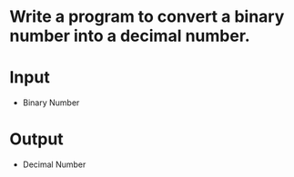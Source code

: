 # Write a program to convert a binary number into a decimal number.

# Input

- Binary Number

# Output

- Decimal Number

